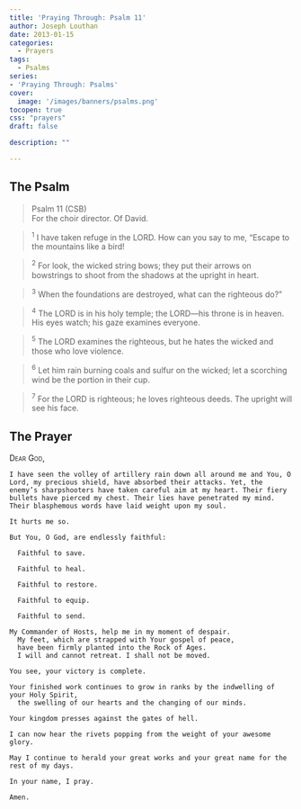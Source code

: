 ```yaml
---
title: 'Praying Through: Psalm 11'
author: Joseph Louthan
date: 2013-01-15
categories:
  - Prayers
tags:
  - Psalms
series:
- 'Praying Through: Psalms'
cover:
  image: '/images/banners/psalms.png'
tocopen: true
css: "prayers"
draft: false

description: ""

---
```

## The Psalm

>Psalm 11 (CSB)  
><sup></sup> For the choir director. Of David. 

><sup>1</sup> I have taken refuge in the LORD. How can you say to me, “Escape to the mountains like a bird! 

><sup>2</sup> For look, the wicked string bows; they put their arrows on bowstrings to shoot from the shadows at the upright in heart. 

><sup>3</sup> When the foundations are destroyed, what can the righteous do?” 

><sup>4</sup> The LORD is in his holy temple; the LORD—his throne is in heaven. His eyes watch; his gaze examines everyone. 

><sup>5</sup> The LORD examines the righteous, but he hates the wicked and those who love violence. 

><sup>6</sup> Let him rain burning coals and sulfur on the wicked; let a scorching wind be the portion in their cup. 

><sup>7</sup> For the LORD is righteous; he loves righteous deeds. The upright will see his face.

## The Prayer

<div style="font-variant: small-caps;">
  Dear God,
</div>

```text
I have seen the volley of artillery rain down all around me and You, O Lord, my precious shield, have absorbed their attacks. Yet, the enemy’s sharpshooters have taken careful aim at my heart. Their fiery bullets have pierced my chest. Their lies have penetrated my mind. Their blasphemous words have laid weight upon my soul.

It hurts me so.

But You, O God, are endlessly faithful:

  Faithful to save.

  Faithful to heal.

  Faithful to restore.

  Faithful to equip.

  Faithful to send.

My Commander of Hosts, help me in my moment of despair.
  My feet, which are strapped with Your gospel of peace,
  have been firmly planted into the Rock of Ages.
  I will and cannot retreat. I shall not be moved.

You see, your victory is complete.

Your finished work continues to grow in ranks by the indwelling of your Holy Spirit,
  the swelling of our hearts and the changing of our minds.
  
Your kingdom presses against the gates of hell.

I can now hear the rivets popping from the weight of your awesome glory.

May I continue to herald your great works and your great name for the rest of my days.

In your name, I pray.

Amen.
```
